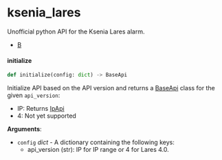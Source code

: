 <a id="ksenia_lares"></a>

# ksenia\_lares

Unofficial python API for the Ksenia Lares alarm.

- [B](base.md)

<a id="ksenia_lares.initialize"></a>

#### initialize

```python
def initialize(config: dict) -> BaseApi
```

Initialize API based on the API version and returns a [BaseApi](base.md) class for the given `api_version`:
- IP: Returns [IpApi](IP.md)
- 4: Not yet supported

**Arguments**:

- `config` _dict_ - A dictionary containing the following keys:
  - api_version (str): IP for IP range or 4 for Lares 4.0.


